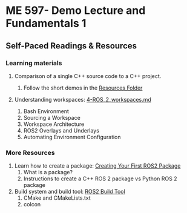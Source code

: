 # ME 597- Demo Lecture and Fundamentals 1

## Self-Paced Readings & Resources

### Learning materials
1. Comparison of a single C++ source code to a C++ project. 
   1. Follow the short demos in the [Resources Folder](Resources/1-Lecture)

2. Understanding workspaces: [4-ROS_2_workspaces.md](4-ROS_2_workspaces.md)
   1. Bash Environment
   2. Sourcing a Workspace
   3. Workspace Architecture
   3. ROS2 Overlays and Underlays
   4. Automating Environment Configuration

### More Resources

1. Learn how to create a package: [Creating Your First ROS2 Package](https://docs.ros.org/en/galactic/Tutorials/Beginner-Client-Libraries/Creating-Your-First-ROS2-Package.html)
   1. What is a package?
   2. Instructions to create a C++ ROS 2 package vs Python ROS 2 package
2. Build system and build tool: [ROS2 Build Tool](https://design.ros2.org/articles/build_tool.html)
   1. CMake and CMakeLists.txt
   2. colcon

